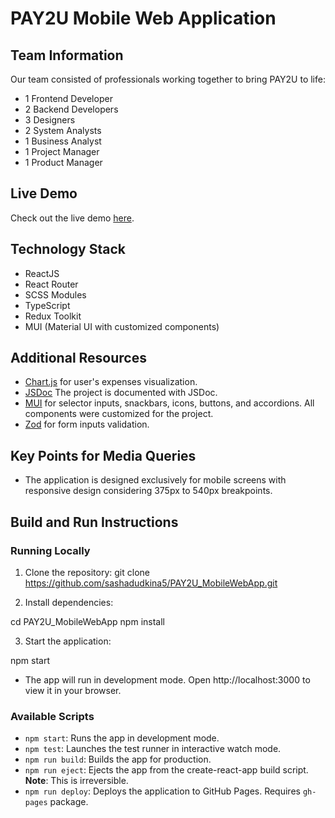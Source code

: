 # PAY2U Mobile Web Application

## Team Information
Our team consisted of professionals working together to bring PAY2U to life:
- 1 Frontend Developer
- 2 Backend Developers
- 3 Designers
- 2 System Analysts
- 1 Business Analyst
- 1 Project Manager
- 1 Product Manager

## Live Demo
Check out the live demo [here](http://example.com).

## Technology Stack
- ReactJS
- React Router
- SCSS Modules
- TypeScript
- Redux Toolkit
- MUI (Material UI with customized components)

## Additional Resources
- [Chart.js](https://www.chartjs.org/) for user's expenses visualization.
- [JSDoc](https://jsdoc.app/) The project is documented with JSDoc.
- [MUI](https://mui.com/material-ui/) for selector inputs, snackbars, icons, buttons, and accordions. All components were customized for the project. 
- [Zod](https://zod.dev/) for form inputs validation.

## Key Points for Media Queries
- The application is designed exclusively for mobile screens with responsive design considering 375px to 540px breakpoints.

## Build and Run Instructions

### Running Locally
1. Clone the repository:
git clone https://github.com/sashadudkina5/PAY2U_MobileWebApp.git

2. Install dependencies:

cd PAY2U_MobileWebApp
npm install

3. Start the application:

npm start

- The app will run in development mode. Open http://localhost:3000 to view it in your browser.

### Available Scripts
- `npm start`: Runs the app in development mode.
- `npm test`: Launches the test runner in interactive watch mode.
- `npm run build`: Builds the app for production.
- `npm run eject`: Ejects the app from the create-react-app build script. **Note**: This is irreversible.
- `npm run deploy`: Deploys the application to GitHub Pages. Requires `gh-pages` package.
